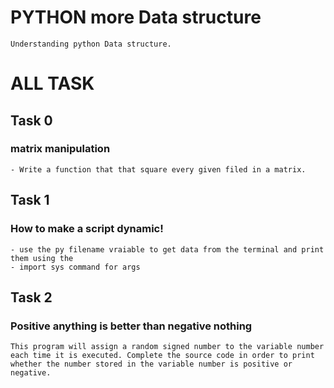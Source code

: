 # PYTHON more Data structure
    Understanding python Data structure.
# ALL TASK

## Task 0
###  matrix manipulation
    - Write a function that that square every given filed in a matrix.
    
## Task 1
### How to make a script dynamic!
    - use the py filename vraiable to get data from the terminal and print them using the
    - import sys command for args

## Task 2
###  Positive anything is better than negative nothing
    This program will assign a random signed number to the variable number each time it is executed. Complete the source code in order to print whether the number stored in the variable number is positive or negative.
